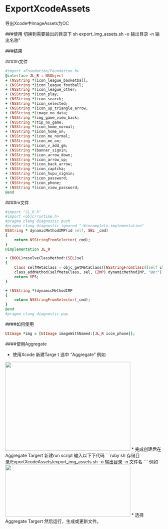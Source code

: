 # ExportXcodeAssets
导出Xcode中ImageAssets为OC

###使用
切换到需要输出的目录下
sh export_img_assets.sh  -o 输出目录 -n 输出名称"

###结果

####h文件
```ruby
#import <Foundation/Foundation.h>
@interface JL_R : NSObject
+ (NSString *)icon_league_basketball;
+ (NSString *)icon_league_football;
+ (NSString *)icon_league_other;
+ (NSString *)icon_play;
+ (NSString *)icon_search;
+ (NSString *)icon_selected;
+ (NSString *)icon_up_triangle_arrow;
+ (NSString *)image_no_data;
+ (NSString *)img_game_view_back;
+ (NSString *)tip_no_game;
+ (NSString *)icon_home_normal;
+ (NSString *)icon_home_on;
+ (NSString *)icon_me_normal;
+ (NSString *)icon_me_on;
+ (NSString *)icon_v_add_gm;
+ (NSString *)banner_signin;
+ (NSString *)icon_arrow_down;
+ (NSString *)icon_arrow_up;
+ (NSString *)icon_back_arrow;
+ (NSString *)icon_captcha;
+ (NSString *)icon_hupu_signin;
+ (NSString *)icon_password;
+ (NSString *)icon_phone;
+ (NSString *)icon_view_password;
@end
```
####m文件
```ruby
#import "JL_R.h"
#import <objc/runtime.h>
#pragma clang diagnostic push
#pragma clang diagnostic ignored "-Wincomplete-implementation"
NSString * dynamicMethodIMP(id self, SEL _cmd)
{
    return NSStringFromSelector(_cmd);
}
@implementation JL_R

+ (BOOL)resolveClassMethod:(SEL)sel
{
    Class selfMetaClass = objc_getMetaClass([NSStringFromClass([self class]) UTF8String]);
    class_addMethod(selfMetaClass, sel, (IMP) dynamicMethodIMP, "@@:");
    return YES;
}

+ (NSString *)dynamicMethodIMP
{
    return NSStringFromSelector(_cmd);
}
@end
#pragma clang diagnostic pop
```

####如何使用
```ruby
UIImage *img = [UIImage imageWithNamed:[JL_R icon_phone]];
```

####使用Aggregate
* 使用Xcode 新建Targe	t 选中 “Aggregate”
例如
<img src="https://github.com/JulianSong/ExportXcodeAssets/blob/master/screenshots/1.png" width="400" height="284" />
* 完成创建后在 Aggregate Targert 新建run script 输入以下下代码
```ruby
	 sh  存储目录/ExportXcodeAssets/export_img_assets.sh -o 输出目录 -n 文件名
```
例如
<img src="https://github.com/JulianSong/ExportXcodeAssets/blob/master/screenshots/2.png" width="400" height="166" />
* 选择 Aggregate Targert 然后运行，生成或更新文件。

